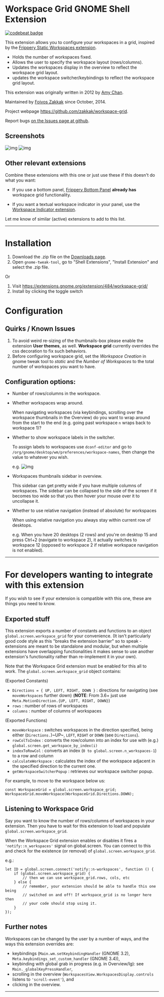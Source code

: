 # Workspace Grid GNOME Shell Extension

[![codebeat badge](https://codebeat.co/badges/5574d479-e881-46a4-a884-96a821682bbd)](https://codebeat.co/projects/github-com-zakkak-workspace-grid-3-28)

This extension allows you to configure your workspaces in a grid,
inspired by the [Frippery Static Workspaces extension](https://extensions.gnome.org/extension/12/static-workspaces/).

-   Holds the number of workspaces fixed.
-   Allows the user to specify the workspace layout (rows/columns).
-   Updates the workspaces display in the overview to reflect the workspace grid layout.
-   updates the workspace switcher/keybindings to reflect the workspace grid layout.

This extension was originally written in 2012 by [Amy Chan](mailto:mathematical.coffee@gmail.com?subject=workspace-grid%20question).

Maintained by [Foivos Zakkak](https://foivos.zakkak.net) since October, 2014.

Project webpage <https://github.com/zakkak/workspace-grid>.

Report bugs [on the Issues page at github](https://github.com/zakkak/workspace-grid-gnome-shell-extension/issues).


## Screenshots

![img](https://user-images.githubusercontent.com/1435395/28044317-581fca6c-65df-11e7-85eb-e0686f82787f.png)
![img](https://user-images.githubusercontent.com/1435395/28044318-585bd304-65df-11e7-925b-d1b66bf58282.png)


## Other relevant extensions

Combine these extensions with this one or just use these if this doesn't do what you want:

-   If you use a bottom panel, [Frippery Bottom Panel](https://extensions.gnome.org/extension/3/bottom-panel/) **already has** workspace grid functionality.

-   If you want a textual workspace indicator in your panel, use the
    [Workspace Indicator extension](https://extensions.gnome.org/extension/21/workspace-indicator/).

Let me know of similar (active) extensions to add to this list.

---


# Installation

1.  Download the .zip file on the [Downloads page](https://github.com/zakkak/workspace-grid-gnome-shell-extension/releases).
2.  Open `gnome-tweak-tool`, go to "Shell Extensions", "Install Extension" and select the .zip file.

Or

1.  Visit <https://extensions.gnome.org/extension/484/workspace-grid/>
2.  Install by clicking the toggle switch


# Configuration


## Quirks / Known Issues

1.  To avoid weird re-sizing of the thumbnails-box please enable the
    extension **User themes**, as well.  **Workspace grid** currently
    overrides the css decoration to fix such behaviors.
2.  Before configuring workspace grid, set the *Workspace Creation* in
    gnome tweak tool to *static* and the *Number of Workspaces* to the
    total number of workspaces you want to have.


## Configuration options:

-   Number of rows/columns in the workspace.
-   Whether workspaces wrap around.
    
    When navigating workspaces (via keybindings, scrolling over the
    workspace thumbnails in the Overview) do you want to wrap around
    from the start to the end (e.g. going past workspace `n` wraps
    back to workspace 1)?
-   Whether to show workspace labels in the switcher.
    
    To assign labels to workspaces use `dconf-editor` and go to
    `/org/gnome/desktop/wm/preferences/workspace-names`, then change
    the value to whatever you wish.
    
    e.g.
    ![img](https://cloud.githubusercontent.com/assets/1435395/22392052/262a96de-e4fe-11e6-9dee-58377978693c.png)

-   Workspaces thumbnails sidebar in overview.
    
    This sidebar can get pretty wide if you have multiple columns of
    workspaces.  The sidebar can be collapsed to the side of the screen
    if it becomes too wide so that you then hover your mouse over it
    to uncollapse it.
-   Whether to use relative navigation (instead of absolute) for workspaces
    
    When using relative navigation you always stay within current row of desktops.
    
    e.g.
    When you have 20 desktops (2 rows) and you're on desktop 15 and press Ctrl+2 (navigate to workspace 2), it actually switches to workspace 12 (opposed to workspace 2 if relative workspace navigation is not enabled).

---


# For developers wanting to integrate with this extension

If you wish to see if your extension is compatible with this one,
these are things you need to know.


## Exported stuff

This extension exports a number of constants and functions to an
object `global.screen.workspace_grid` for your convenience.  (It
isn't particularly good code style as this "breaks the extension
barrier" so to speak - extensions are meant to be standalone and
modular, but when multiple extensions have overlapping
functionalities it makes sense to use another extension's
functionality rather than re-implement it in your own).

Note that the Workspace Grid extension must be enabled for this all to
work.  The `global.screen.workspace_grid` object contains:

(Exported Constants)

-   `Directions = { UP, LEFT, RIGHT, DOWN }` : directions for
    navigating (see `moveWorkspaces` further down) (**NOTE**: From 3.6+
    just use `Meta.MotionDirection.{UP, LEFT, RIGHT, DOWN}`)
-   `rows`     : number of rows of workspaces
-   `columns`  : number of columns of workspaces

(Exported Functions)

-   `moveWorkspace` : switches workspaces in the direction specified,
    being either (`Directions.`)~UP~, `LEFT`, `RIGHT` or `DOWN` (see
    `Directions`).
-   `rowColToIndex` : converts the row/column into an index for use
    with (e.g.) `global.screen.get_workspace_by_index(i)`
-   `indexToRowCol` : converts an index (`0 to
         global.screen.n_workspaces-1`) to a row and column
-   `calculateWorkspace` : calculates the index of the workspace
    adjacent in the specified direction to the current one.
-   `getWorkspaceSwitcherPopup` : retrieves our workspace switcher
    popup.

For example, to move to the workspace below us:

    const WorkspaceGrid = global.screen.workspace_grid;
    WorkspaceGrid.moveWorkspace(WorkspaceGrid.Directions.DOWN);


## Listening to Workspace Grid

Say you want to know the number of rows/columns of workspaces in
your extension. Then you have to wait for this extension to load
and populate `global.screen.workspace_grid`.

When the Workspace Grid extension enables or disables it fires a
`'notify::n_workspaces'` signal on global.screen.  You can connect
to this and check for the existence (or removal) of
`global.screen.workspace_grid`.

e.g.:

    let ID = global.screen.connect('notify::n-workspaces', function () {
        if (global.screen.workspace_grid) {
            // then we can use workspace_grid.rows, cols, etc
        } else {
            // remember, your extension should be able to handle this one being
            // switched on and off! If workspace_grid is no longer here then
            // your code should stop using it.
        }
    });


## Further notes

Workspaces can be changed by the user by a number of ways, and the ways this
extension overrides are:

-   keybindings (`Main.wm.setKeybindingHandler` (GNOME 3.2),
    `Meta.keybindings_set_custom_handler` (GNOME 3.4)),
-   keybinding with global grab in progress (e.g. in Overview/lg):
    see `Main._globalKeyPressHandler`,
-   scrolling in the overview
    (`WorkspacesView.WorkspacesDisplay.controls` listens to
    `'scroll-event'`), and
-   clicking in the overview.

---

